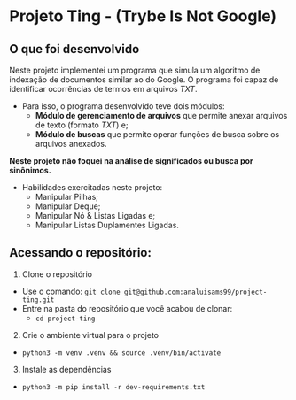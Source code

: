 # Projeto Ting - (Trybe Is Not Google)

## O que foi desenvolvido
Neste projeto implementei um programa que simula um algoritmo de indexação de documentos similar ao do Google. O programa foi capaz de identificar ocorrências de termos em arquivos _TXT_.
  
* Para isso, o programa desenvolvido teve dois módulos:
  - **Módulo de gerenciamento de arquivos** que permite anexar arquivos de texto (formato _TXT_) e;
  - **Módulo de buscas** que permite operar funções de busca sobre os arquivos anexados.

**Neste projeto não foquei na análise de significados ou busca por sinônimos.**


* Habilidades exercitadas neste projeto:
   - Manipular Pilhas;
   - Manipular Deque;
   - Manipular Nó & Listas Ligadas e;
   - Manipular Listas Duplamentes Ligadas.

## Acessando o repositório:

  1. Clone o repositório

  - Use o comando: `git clone git@github.com:analuisams99/project-ting.git`
  - Entre na pasta do repositório que você acabou de clonar:
    - `cd project-ting`

  2. Crie o ambiente virtual para o projeto

  - `python3 -m venv .venv && source .venv/bin/activate`

  3. Instale as dependências

  - `python3 -m pip install -r dev-requirements.txt`
